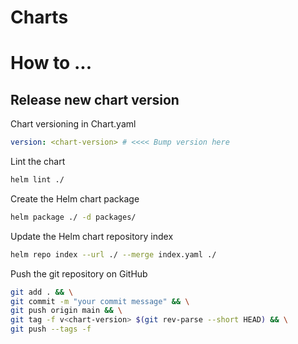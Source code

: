 # Charts
                           
# How to ...

## Release new chart version

Chart versioning in Chart.yaml
```yaml
version: <chart-version> # <<<< Bump version here
```

Lint the chart
```bash
helm lint ./
```

Create the Helm chart package
```bash
helm package ./ -d packages/
```

Update the Helm chart repository index
```bash
helm repo index --url ./ --merge index.yaml ./
```

Push the git repository on GitHub
```bash
git add . && \
git commit -m "your commit message" && \
git push origin main && \
git tag -f v<chart-version> $(git rev-parse --short HEAD) && \
git push --tags -f
```

